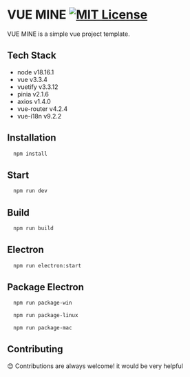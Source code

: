 
# VUE MINE [![MIT License](https://img.shields.io/badge/License-MIT-green.svg)](https://choosealicense.com/licenses/mit/)

VUE MINE is a simple vue project template.


## Tech Stack

* node v18.16.1
* vue v3.3.4
* vuetify v3.3.12
* pinia v2.1.6
* axios v1.4.0
* vue-router v4.2.4
* vue-i18n v9.2.2


## Installation

```bash
  npm install
```

## Start

```bash
  npm run dev
```
    
## Build

```bash
  npm run build
```

## Electron

```bash
  npm run electron:start
```

## Package Electron

```bash
  npm run package-win
```

```bash
  npm run package-linux
```

```bash
  npm run package-mac
```


## Contributing

😊 Contributions are always welcome! it would be very helpful 
